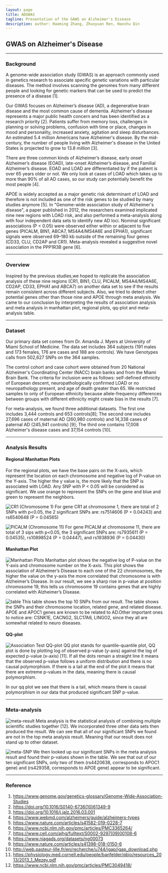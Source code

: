 ```yaml
---
layout: page
title: ADGWAS
tagline: Presentation of the GAWS on Alzheimer's Disease
description: author: Haoming Zhang, Zhuoyuan Ren, Haoshu Qin 
---
```

## GWAS on Alzheimer's Disease

---

### Background

A genome-wide association study (GWAS) is an approach commonly used in genetics research to associate specific genetic variations with particular diseases. The method involves scanning the genomes from many different people and looking for genetic markers that can be used to predict the presence of a disease [1].

Our GWAS focuses on Alzheimer’s disease (AD), a degenerative brain disease and the most common cause of dementia. Alzheimer's disease represents a major public health concern and has been identified as a research priority [2]. Patients suffer from memory loss, challenges in planning or solving problems, confusion with time or place, changes in mood and personality, increased anxiety, agitation and sleep disturbances. An estimated 5.4 million Americans have Alzheimer's disease. By the mid‐century, the number of people living with Alzheimer's disease in the United States is projected to grow to 13.8 million [3].

There are three common kinds of Alzheimer’s disease, early onset Alzheimer’s disease (EOAD), late-onset Alzheimer’s disease, and Familial Alzheimer’s disease. EOAD and LOAD are differentiated by if the patient is over 65 years older or not. We only look at cases of LOAD which takes up to more than 90% of all AD cases, so our study can potentially benefit the most people [4].

APOE is widely accepted as a major genetic risk determinant of LOAD and therefore is not included as one of the risk genes to be studied by many studies anymore [5]. In "Genome-wide association study of Alzheimer's disease", a paper published in 2012, the researchers examined implicated nine new regions with LOAD risk, and also performed a meta-analysis along with four independent data sets to identify new AD loci. Nominal significant associations (P < 0.05) were observed either within or adjacent to five genes (PICALM, BIN1, ABCA7, MS4A4/MS4A6E and EPHA1), significant signals were observed 69–180 kb outside of the remaining four genes (CD33, CLU, CD2AP and CR1). Meta-analysis revealed a suggestive novel association in the PPP1R3B gene [6]. 

---

### Overview

Inspired by the previous studies,we hoped to replicate the association analysis of these nine regions (CR1, BIN1, CLU, PICALM, MS4A4/MS4A6E, CD2AP, CD33, EPHA1 and ABCA7) on another data set to see if the results remain consistent across different subjects. Also, we tried to detect other potential genes other than those nine and APOE through meta analysis. We came to our conclusion by interpreting the results of association analysis and meta analysis in manhattan plot, regional plots, qq-plot and meta-analysis table.

---

### Dataset

Our primary data set comes from Dr. Amanda J. Myers at University of Miami School of Medicine. The data set includes 364 subjects (191 males and 173 females, 176 are cases and 188 are controls). We have Genotypes calls from 502,627 SNPs on the 364 samples.

The control cohort and case cohort were obtained from 20 National Alzheimer's Coordinating Center (NACC) brain banks and from the Miami Brain Bank. The criteria for inclusion were as follows: self-defined ethnicity of European descent, neuropathologically confirmed LOAD or no neuropathology present, and age of death greater than 65. We restricted samples to only of European ethnicity because allele-frequency differences between groups with different ethnicity might create bias in the results [7]. 

For meta-analysis, we found three additional datasets. The first one includes 3,444 controls and 653 controls[8]; The second one includes 27,696 cases of maternal AD (260,980 controls) and 14,338 cases of paternal AD (245,941 controls) [9]; The third one contains 17,008 Alzheimer's disease cases and 37,154 controls [10].

---

### Analysis Results

#### Regional Manhattan Plots

For the regional plots, we have the base pairs on the X-axis, which represent the location on each chromosome and negative log of P-value on the Y-axis. The higher the y value is, the more likely that the SNP is associated with LOAD. Any SNP with P < 0.05 will be considered as significant. We use orange to represent the SNPs on the gene and blue and green to represent the neighbors.

![CR1 (Chromosome 1)](assets/images/CR1.png)
For gene CR1 at chromosome 1, there are total of 2 SNPs with p<0.05, the 2 significant SNPs are: rs7514606 (P = 0.04243) and rs6540648 (P = 0.04565)

![PICALM (Chromosome 11)](assets/images/PICALM.png)
For gene PICALM at chromosome 11, there are total of 3 sips with p<0.05, the 3 significant SNPs are: rs7935611 (P = 0.04535), rs10898524 (P = 0.04447), and rs1938936 (P = 0.04430)

#### Manhattan Plot

![Manhattan Plots](assets/images/manhattan_new.png)
Manhattan plot shows the negative log of P-value on the Y-axis and  chromosome  number  on  the  X-axis. This  plot  shows  the  association  of Alzheimer’s Disease to each one of the 22 chromosomes,  the higher the value on the y-axis the more correlated that chromosome is with Alzheimer’s Disease. In our result, we see a sharp rise in p-value at position chromosome 19, this tells us chromosome 19 contains genes that are highly correlated with Alzheimer’s Disease.

![table](assets/images/SNPs.png)
This table shows the top 10 SNPs from our result. The table shows the SNPs and their chromosome location, related gene, and related disease. APOE and APOC1 genes are known to be related to AD.Other important ones to notice are: CSNK1E, CACNG2, SLC17A6, LINGO2, since they all are somewhat related to neuro diseases. 


#### QQ-plot

![Association Test QQ-plot](assets/images/original_qq.png)
QQ plot stands for quantile-quantile plot, QQ plot is done by plotting log of observed p-value (y-axis) against the log of expected p-value (x-axis) [11]. If all the dots remain a straight line it means that the observed p-value follows a uniform distribution and there is no causal polymorphism. If there is a tail at the end of the plot it means that there are extreme p-values in the data, meaning there is causal polymorphism.

In our qq plot we see that there is a tail, which means there is causal polymorphism in our data that produced significant SNP p-value. 

---

### Meta-analysis

![meta-result](assets/images/meta.png)
Meta analysis is the statistical analysis of combining multiple scientific studies together [12]. We incorporated three other data sets then produced the result. We can see that all of our significant SNPs we found are not in the top meta analysis result. Meaning that our result does not stand up to other dataset. 

![meta-SNP](assets/images/meta_SNP.png)
We then looked up our significant SNPs in the meta analysis result and found their p-values shown in the table. We see that out of our ten significant SNPs, only two of them (rs4420638, corresponds to APOC1 gene) and (rs429358, corresponds to APOE gene) appear to be significant.

---

### Reference

1. https://www.genome.gov/genetics-glossary/Genome-Wide-Association-Studies
2. https://doi.org/10.1016/S0140-6736(10)61349-9
3. https://doi.org/10.1016/j.jalz.2016.03.001
4. https://www.webmd.com/alzheimers/guide/alzheimers-types
5. https://www.nature.com/articles/s41582-019-0228-7
6. https://www.ncbi.nlm.nih.gov/pmc/articles/PMC3365264/
7. https://www.cell.com/ajhg/fulltext/S0002-9297(09)00108-6
8. https://www.niagads.org/datasets/ng00073
9. https://www.nature.com/articles/s41398-018-0150-6
10. http://web.pasteur-lille.fr/en/recherche/u744/igap/igap_download.php
11. https://physiology.med.cornell.edu/people/banfelder/qbio/resources_2013/2013_1_Mezey.pdf
12. https://www.ncbi.nlm.nih.gov/pmc/articles/PMC3049418/


